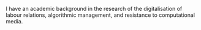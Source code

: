 I have an academic background in the research of the digitalisation of labour relations, algorithmic management, and resistance to computational media.